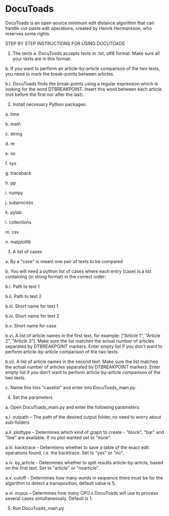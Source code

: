 # DocuToads
DocuToads is an open source minimum edit distance algorithm that can handle cut-paste edit operations, created by Henrik Hermansson, who reserves some rights.

STEP BY STEP INSTRUCTIONS FOR USING DOCUTOADS

1) The texts
a. DocuToads accepts texts in .txt, utf8 format. Make sure all your texts are in this format.

b. If you want to perform an article-by-article comparison of the two texts, you need to mark the break-points between articles.

b.i. DocuToads finds the break-points using a regular expression which is looking for the word DTBREAKPOINT. Insert this word between each article (not before the first nor after the last). 


2) Install necessary Python packages:

a. time

b. math

c. string

d. re

e. os

f. sys

g. traceback

h. pp

i. numpy

j. subprocess

k. pylab

l. collections

m. csv

n. matplotlib



3) A list of cases

a. By a "case" is meant one pair of texts to be compared

b. You will need a python list of cases where each entry (case) is a list containing (in string format) in the correct order:

b.i. Path to text 1

b.ii. Path to text 2

b.iii. Short name for text 1

b.iv. Short name for text 2

b.v. Short name for case

b.vi. A list of article names in the first text, for example: ["Article 1", "Article 2", "Article 3"]. Make sure the list matches the actual number of articles separated by DTBREAKPOINT markers. Enter empty list if you don't want to perform article-by-article comparison of the two texts.

b.vii. A list of article names in the second text. Make sure the list matches the actual number of articles separated by DTBREAKPOINT markers. Enter empty list if you don't want to perform article-by-article comparison of the two texts. 

c. Name this lists "caselist" and enter into DocuToads_main.py.



4) Set the parameters

a. Open DocuToads_main.py and enter the following parameters:

a.i. outpath – The path of the desired output folder, no need to worry about sub-folders

a.ii. plottype – Determines which kind of graph to create - "block", "bar" and "line" are available. If no plot wanted set to "none".

a.iii. backtrace - Determiens whether to save a table of the exact edit operations found, i.e. the backtrace. Set to "yes" or "no".

a.iv. by_article - Determines whether to split results article-by-article, based on the first text. Set to "article" or "noarticle".

a.v. cutoff - Determines how many words in sequence there must be for the algorithm to detect a transposition, default value is 5.

a.vi. ncpus – Determines how many CPU:s DocuToads will use to process several cases simultaneously. Default is 1.



5) Run DocuToads_main.py
